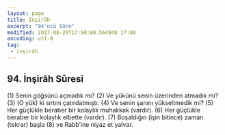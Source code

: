 ```yaml
---
layout: page
title: İnşirâh
excerpt: "94'ncü Sûre"
modified: 2017-08-29T17:50:00.564948 17:00
encoding: utf-8
tag: 
 - inşirâh
---
```


## 94. İnşirâh Sûresi

(1) Senin göğsünü açmadık mı?
(2) Ve yükünü senin üzerinden atmadık mı?
(3) (O yük) ki sırtını çatırdatmıştı.
(4) Ve senin şanını yükseltmedik mi?
(5) Her güçlükle beraber bir kolaylık muhakkak (vardır).
(6) Her güçlükle beraber bir kolaylık elbette (vardır).
(7) Boşaldığın (işin bitince) zaman (tekrar) başla
(8) ve Rabb’ine niyaz et yalvar.
